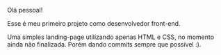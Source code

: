 Olá pessoal!

Esse é meu primeiro projeto como desenvolvedor front-end.

Uma simples landing-page utilizando apenas HTML e CSS, no momento ainda não finalizada.
Porém dando commits sempre que possível :).
